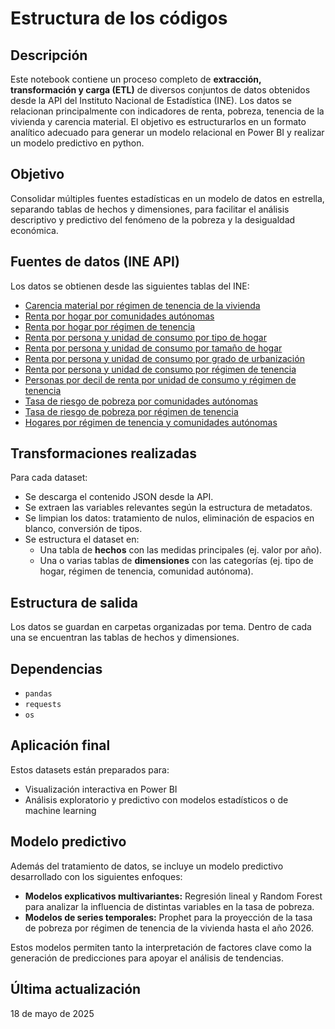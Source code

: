# Estructura de los códigos

## Descripción
Este notebook contiene un proceso completo de **extracción, transformación y carga (ETL)** de diversos conjuntos de datos obtenidos desde la API del Instituto Nacional de Estadística (INE). Los datos se relacionan principalmente con indicadores de renta, pobreza, tenencia de la vivienda y carencia material. El objetivo es estructurarlos en un formato analítico adecuado para generar un modelo relacional en Power BI y realizar un modelo predictivo en python.

## Objetivo
Consolidar múltiples fuentes estadísticas en un modelo de datos en estrella, separando tablas de hechos y dimensiones, para facilitar el análisis descriptivo y predictivo del fenómeno de la pobreza y la desigualdad económica.

## Fuentes de datos (INE API)
Los datos se obtienen desde las siguientes tablas del INE:

- [Carencia material por régimen de tenencia de la vivienda](https://servicios.ine.es/wstempus/js/es/DATOS_TABLA/60147?tip=AM&)
- [Renta por hogar por comunidades autónomas](https://servicios.ine.es/wstempus/js/es/DATOS_TABLA/59945?tip=AM)
- [Renta por hogar por régimen de tenencia](https://servicios.ine.es/wstempus/js/es/DATOS_TABLA/59947?tip=AM&)
- [Renta por persona y unidad de consumo por tipo de hogar](https://servicios.ine.es/wstempus/js/es/DATOS_TABLA/59949?tip=AM&)
- [Renta por persona y unidad de consumo por tamaño de hogar](https://servicios.ine.es/wstempus/js/es/DATOS_TABLA/59953?tip=AM&)
- [Renta por persona y unidad de consumo por grado de urbanización](https://servicios.ine.es/wstempus/js/es/DATOS_TABLA/59956?tip=AM&)
- [Renta por persona y unidad de consumo por régimen de tenencia](https://servicios.ine.es/wstempus/js/es/DATOS_TABLA/59960?tip=AM)
- [Personas por decil de renta por unidad de consumo y régimen de tenencia](https://servicios.ine.es/wstempus/js/es/DATOS_TABLA/9946?tip=AM)
- [Tasa de riesgo de pobreza por comunidades autónomas](https://servicios.ine.es/wstempus/js/es/DATOS_TABLA/9947?tip=AM&)
- [Tasa de riesgo de pobreza por régimen de tenencia](https://servicios.ine.es/wstempus/js/es/DATOS_TABLA/9963?tip=AM&)
- [Hogares por régimen de tenencia y comunidades autónomas](https://servicios.ine.es/wstempus/js/es/DATOS_TABLA/9997?tip=AM&)

## Transformaciones realizadas
Para cada dataset:
- Se descarga el contenido JSON desde la API.
- Se extraen las variables relevantes según la estructura de metadatos.
- Se limpian los datos: tratamiento de nulos, eliminación de espacios en blanco, conversión de tipos.
- Se estructura el dataset en:
  - Una tabla de **hechos** con las medidas principales (ej. valor por año).
  - Una o varias tablas de **dimensiones** con las categorías (ej. tipo de hogar, régimen de tenencia, comunidad autónoma).

## Estructura de salida
Los datos se guardan en carpetas organizadas por tema. Dentro de cada una se encuentran las tablas de hechos y dimensiones.

## Dependencias
- `pandas`
- `requests`
- `os`

## Aplicación final
Estos datasets están preparados para:
- Visualización interactiva en Power BI
- Análisis exploratorio y predictivo con modelos estadísticos o de machine learning

## Modelo predictivo
Además del tratamiento de datos, se incluye un modelo predictivo desarrollado con los siguientes enfoques:

- **Modelos explicativos multivariantes:** Regresión lineal y Random Forest para analizar la influencia de distintas variables en la tasa de pobreza.
- **Modelos de series temporales:** Prophet para la proyección de la tasa de pobreza por régimen de tenencia de la vivienda hasta el año 2026.

Estos modelos permiten tanto la interpretación de factores clave como la generación de predicciones para apoyar el análisis de tendencias.

## Última actualización
18 de mayo de 2025



